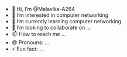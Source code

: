 - 👋 Hi, I’m @Malavika-A264
- 👀 I’m interested in computer networking
- 🌱 I’m currently learning computer networking
- 💞️ I’m looking to collaborate on ...
- 📫 How to reach me ...
- 😄 Pronouns: ...
- ⚡ Fun fact: ...

<!---
Malavika-A264/Malavika-A264 is a ✨ special ✨ repository because its `README.md` (this file) appears on your GitHub profile.
You can click the Preview link to take a look at your changes.
--->
